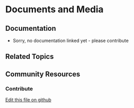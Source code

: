 # Documents and Media

## Documentation

* Sorry, no documentation linked yet - please contribute

## Related Topics

## Community Resources

### Contribute

[Edit this file on github](https://github.com/olafk/controlpanel-documentation-docs/blob/master/md/73en/com_liferay_document_library_web_portlet_DLAdminPortlet/file_entry_metadata_sets.md)

